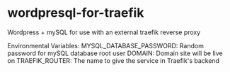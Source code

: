 # wordpresql-for-traefik
Wordpress + mySQL for use with an external traefik reverse proxy

Environmental Variables:
MYSQL_DATABASE_PASSWORD: Random password for mySQL database root user
DOMAIN: Domain site will be live on
TRAEFIK_ROUTER: The name to give the service in Traefik's backend
